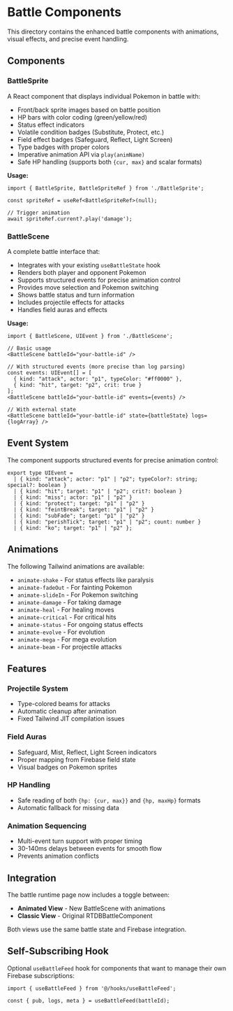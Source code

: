# Battle Components

This directory contains the enhanced battle components with animations, visual effects, and precise event handling.

## Components

### BattleSprite
A React component that displays individual Pokemon in battle with:
- Front/back sprite images based on battle position
- HP bars with color coding (green/yellow/red)
- Status effect indicators
- Volatile condition badges (Substitute, Protect, etc.)
- Field effect badges (Safeguard, Reflect, Light Screen)
- Type badges with proper colors
- Imperative animation API via `play(animName)`
- Safe HP handling (supports both `{cur, max}` and scalar formats)

**Usage:**
```tsx
import { BattleSprite, BattleSpriteRef } from './BattleSprite';

const spriteRef = useRef<BattleSpriteRef>(null);

// Trigger animation
await spriteRef.current?.play('damage');
```

### BattleScene
A complete battle interface that:
- Integrates with your existing `useBattleState` hook
- Renders both player and opponent Pokemon
- Supports structured events for precise animation control
- Provides move selection and Pokemon switching
- Shows battle status and turn information
- Includes projectile effects for attacks
- Handles field auras and effects

**Usage:**
```tsx
import { BattleScene, UIEvent } from './BattleScene';

// Basic usage
<BattleScene battleId="your-battle-id" />

// With structured events (more precise than log parsing)
const events: UIEvent[] = [
  { kind: "attack", actor: "p1", typeColor: "#ff0000" },
  { kind: "hit", target: "p2", crit: true }
];
<BattleScene battleId="your-battle-id" events={events} />

// With external state
<BattleScene battleId="your-battle-id" state={battleState} logs={logArray} />
```

## Event System

The component supports structured events for precise animation control:

```tsx
export type UIEvent =
  | { kind: "attack"; actor: "p1" | "p2"; typeColor?: string; special?: boolean }
  | { kind: "hit"; target: "p1" | "p2"; crit?: boolean }
  | { kind: "miss"; actor: "p1" | "p2" }
  | { kind: "protect"; target: "p1" | "p2" }
  | { kind: "feintBreak"; target: "p1" | "p2" }
  | { kind: "subFade"; target: "p1" | "p2" }
  | { kind: "perishTick"; target: "p1" | "p2"; count: number }
  | { kind: "ko"; target: "p1" | "p2" };
```

## Animations

The following Tailwind animations are available:
- `animate-shake` - For status effects like paralysis
- `animate-fadeOut` - For fainting Pokemon
- `animate-slideIn` - For Pokemon switching
- `animate-damage` - For taking damage
- `animate-heal` - For healing moves
- `animate-critical` - For critical hits
- `animate-status` - For ongoing status effects
- `animate-evolve` - For evolution
- `animate-mega` - For mega evolution
- `animate-beam` - For projectile attacks

## Features

### Projectile System
- Type-colored beams for attacks
- Automatic cleanup after animation
- Fixed Tailwind JIT compilation issues

### Field Auras
- Safeguard, Mist, Reflect, Light Screen indicators
- Proper mapping from Firebase field state
- Visual badges on Pokemon sprites

### HP Handling
- Safe reading of both `{hp: {cur, max}}` and `{hp, maxHp}` formats
- Automatic fallback for missing data

### Animation Sequencing
- Multi-event turn support with proper timing
- 30-140ms delays between events for smooth flow
- Prevents animation conflicts

## Integration

The battle runtime page now includes a toggle between:
- **Animated View** - New BattleScene with animations
- **Classic View** - Original RTDBBattleComponent

Both views use the same battle state and Firebase integration.

## Self-Subscribing Hook

Optional `useBattleFeed` hook for components that want to manage their own Firebase subscriptions:

```tsx
import { useBattleFeed } from '@/hooks/useBattleFeed';

const { pub, logs, meta } = useBattleFeed(battleId);
```
